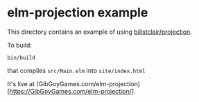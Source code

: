# elm-projection example

This directory contains an example of using [billstclair/projection](https://package.elm-lang.org/packages/billstclair/elm-projection/latest).

To build:

    bin/build
    
that compiles `src/Main.elm` into `site/index.html`

It's live at (GibGoyGames.com/elm-projection)[https://GibGoyGames.com/elm-projection/].
